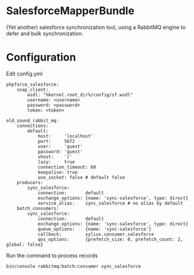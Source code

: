 # SalesforceMapperBundle
(Yet another) salesforce synchronization tool, using a RabbitMQ engine to defer and bulk synchronization.

# Configuration
Edit config.yml
```
phpforce_salesforce:
    soap_client:
        wsdl: "%kernel.root_dir%/config/sf.wsdl"
        username: <username>
        password: <password>
        token: <token>

old_sound_rabbit_mq:
    connections:
        default:
            host:     'localhost'
            port:     5672
            user:     'guest'
            password: 'guest'
            vhost:    '/'
            lazy:     true
            connection_timeout: 60
            keepalive: true
            use_socket: false # default false
    producers:
        sync_salesforce:
            connection:       default
            exchange_options: {name: 'sync-salesforce', type: direct}
            service_alias:    sync_salesforce # no alias by default
    batch_consumers:
        sync_salesforce:
            connection:       default
            exchange_options: {name: 'sync-salesforce', type: direct}
            queue_options:    {name: 'sync-salesforce'}
            callback:         sylius.consumer.salesforce
            qos_options:      {prefetch_size: 0, prefetch_count: 2, global: false}
```

Run the command to process records
```
bin/console rabbitmq:batch:consumer sync_salesforce
```